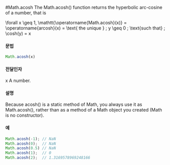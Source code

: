 #Math.acosh
The Math.acosh() function returns the hyperbolic arc-cosine of a number, that is

\forall x \geq 1, \mathtt{\operatorname{Math.acosh}(x)} = \operatorname{arcosh}(x) = \text{ the unique } \; y \geq 0 \; \text{such that} \; \cosh(y) = x



#### 문법

```javascript
Math.acosh(x)
```

#### 전달인자
x
A number.



#### 설명

Because acosh() is a static method of Math, you always use it as Math.acosh(), rather than as a method of a Math object you created (Math is no constructor).



#### 예

```javascript
Math.acosh(-1); // NaN
Math.acosh(0);  // NaN
Math.acosh(0.5) // NaN
Math.acosh(1);  // 0
Math.acosh(2);  // 1.3169578969248166
```



